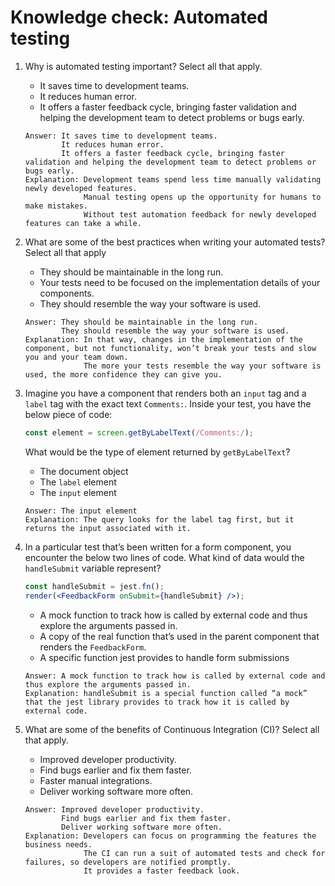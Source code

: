 # Knowledge check: Automated testing

1. Why is automated testing important? Select all that apply.
    - It saves time to development teams.
    - It reduces human error.
    - It offers a faster feedback cycle, bringing faster validation and helping the development team to detect problems or bugs early.
    ```
    Answer: It saves time to development teams.
            It reduces human error.
            It offers a faster feedback cycle, bringing faster validation and helping the development team to detect problems or bugs early.
    Explanation: Development teams spend less time manually validating newly developed features.
                 Manual testing opens up the opportunity for humans to make mistakes.
                 Without test automation feedback for newly developed features can take a while.
    ```

2. What are some of the best practices when writing your automated tests? Select all that apply
    - They should be maintainable in the long run.
    - Your tests need to be focused on the implementation details of your components.
    - They should resemble the way your software is used.
    ```
    Answer: They should be maintainable in the long run.
            They should resemble the way your software is used.
    Explanation: In that way, changes in the implementation of the component, but not functionality, won’t break your tests and slow you and your team down.
                 The more your tests resemble the way your software is used, the more confidence they can give you.
    ```

3. Imagine you have a component that renders both an `input` tag and a `label` tag with the exact text `Comments:`. Inside your test, you have the below piece of code:
    ```jsx
    const element = screen.getByLabelText(/Comments:/);
    ```
    What would be the type of element returned by `getByLabelText`?
    - The document object
    - The `label` element
    - The `input` element
    ```
    Answer: The input element
    Explanation: The query looks for the label tag first, but it returns the input associated with it.
    ```

4. In a particular test that’s been written for a form component, you encounter the below two lines of code. What kind of data would the `handleSubmit` variable represent?
    ```jsx
    const handleSubmit = jest.fn();
    render(<FeedbackForm onSubmit={handleSubmit} />);
    ```
    - A mock function to track how is called by external code and thus explore the arguments passed in.
    - A copy of the real function that’s used in the parent component that renders the `FeedbackForm`.
    - A specific function jest provides to handle form submissions 
    ```
    Answer: A mock function to track how is called by external code and thus explore the arguments passed in.
    Explanation: handleSubmit is a special function called “a mock” that the jest library provides to track how it is called by external code.
    ```

5. What are some of the benefits of Continuous Integration (CI)? Select all that apply.
    - Improved developer productivity.
    - Find bugs earlier and fix them faster.
    - Faster manual integrations.
    - Deliver working software more often.
    ```
    Answer: Improved developer productivity.
            Find bugs earlier and fix them faster.
            Deliver working software more often.
    Explanation: Developers can focus on programming the features the business needs.
                 The CI can run a suit of automated tests and check for failures, so developers are notified promptly.
                 It provides a faster feedback look.
    ```

